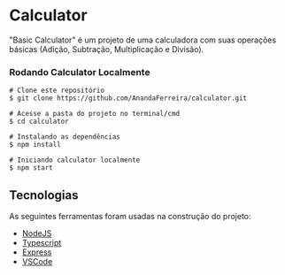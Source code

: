 # Calculator

"Basic Calculator" é um projeto de uma calculadora com suas operações básicas (Adição, Subtração, Multiplicação e Divisão).

### Rodando Calculator Localmente

    # Clone este repositório
    $ git clone https://github.com/AnandaFerreira/calculator.git
    
    # Acesse a pasta do projeto no terminal/cmd
    $ cd calculator
    
    # Instalando as dependências
    $ npm install
    
    # Iniciando calculator localmente
    $ npm start


## Tecnologias

As seguintes ferramentas foram usadas na construção do projeto:

-   [NodeJS](https://nodejs.org/en/)
-   [Typescript](https://www.typescriptlang.org/)
-   [Express](https://expressjs.com/pt-br/)
-   [VSCode](https://code.visualstudio.com/)